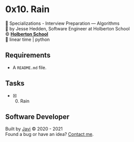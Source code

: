 # 0x10. Rain
:open_file_folder: Specializations - Interview Preparation ― Algorithms  
:bust_in_silhouette: by Jesse Hedden, Software Engineer at Holberton School  
:copyright: **[Holberton School](https://www.holbertonschool.com/)**  
:bookmark: linear time | python

## Requirements
* A ```README.md``` file.

## Tasks
* [x] 0. Rain

## Software Developer
Built by [Javi](https://github.com/javi0b01) :copyright: 2020 - 2021  
Found a bug or have an idea? [Contact me](https://www.linkedin.com/in/javi0b01/).
